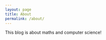 ```yaml
---
layout: page
title: About
permalink: /about/
---
```


This blog is about maths and computer science!
